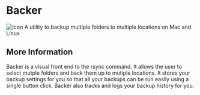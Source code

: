 # Backer

![Icon](https://github.com/sysrpl/Backer/blob/master/backer.png) A utility to backup multiple folders to multiple locations on Mac and Linux

## More Information

Backer is a visual front end to the rsync command. It allows the user to select mutple folders and back them up to mutiple locations. It stores your backup settings for you so that all your backups can be run easily using a single button click. Backer also tracks and logs your backup history for you.
